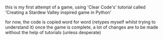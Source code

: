 this is my first attempt of a game, using 'Clear Code's' tutorial called 'Creating a Stardew Valley inspired game in Python'

for now, the code is copied word for word (retypes myself whilst trying to understand it)
once the game is complete, a lot of changes are to be made without the help of tutorials (unless desperate)
